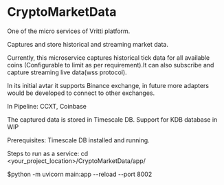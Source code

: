 # CryptoMarketData
One of the micro services of Vritti platform. 

Captures and store historical and streaming market data.

Currently, this microservice captures historical tick data for all available coins (Configurable to limit as per 
requirement).It can also subscribe and capture streaming live data(wss protocol).

In its initial avtar it supports Binance exchange, in future more adapters would be developed to connect to other exchanges.

In Pipeline:
CCXT,
Coinbase

The captured data is stored in Timescale DB. Support for KDB database in WIP

Prerequisites:
Timescale DB installed and running.

Steps to run as a service:
cd <your_project_location>/CryptoMarketData/app/

$python -m uvicorn main:app --reload --port 8002